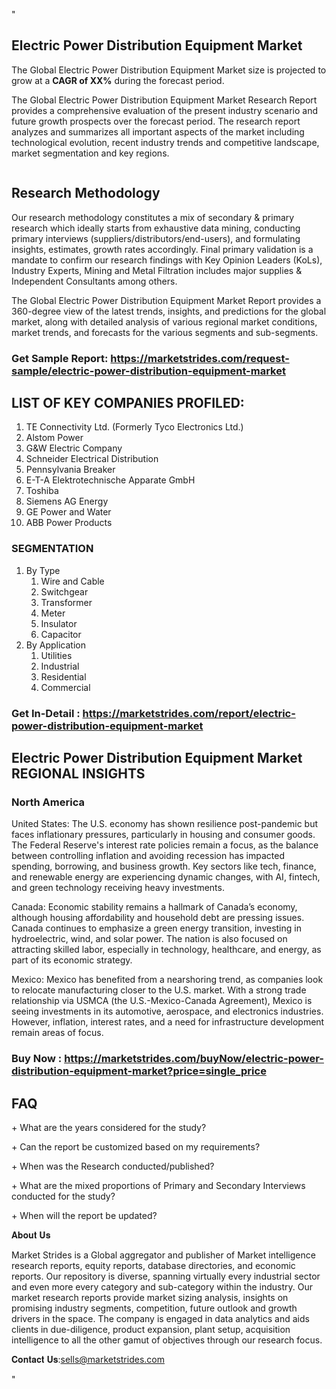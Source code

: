 <p>"</p>
<h2>Electric Power Distribution Equipment Market</h2>
<p>The Global Electric Power Distribution Equipment Market size is projected to grow at a <strong>CAGR of XX%</strong> during the forecast period.</p>
<p>The Global Electric Power Distribution Equipment Market Research Report provides a comprehensive evaluation of the present industry scenario and future growth prospects over the forecast period. The research report analyzes and summarizes all important aspects of the market including technological evolution, recent industry trends and competitive landscape, market segmentation and key regions.</p>
<p><img alt="" /></p>
<h2>Research Methodology</h2>
<p>Our research methodology constitutes a mix of secondary &amp; primary research which ideally starts from exhaustive data mining, conducting primary interviews (suppliers/distributors/end-users), and formulating insights, estimates, growth rates accordingly. Final primary validation is a mandate to confirm our research findings with Key Opinion Leaders (KoLs), Industry Experts, Mining and Metal Filtration includes major supplies &amp; Independent Consultants among others.</p>
<p>The Global Electric Power Distribution Equipment Market Report provides a 360-degree view of the latest trends, insights, and predictions for the global market, along with detailed analysis of various regional market conditions, market trends, and forecasts for the various segments and sub-segments.</p>
<h3><strong>Get Sample Report: <a href="https://marketstrides.com/request-sample/electric-power-distribution-equipment-market">https://marketstrides.com/request-sample/electric-power-distribution-equipment-market</a></strong></h3>
<h2>LIST OF KEY COMPANIES PROFILED:</h2>
<ol>
<li>TE Connectivity Ltd. (Formerly Tyco Electronics Ltd.)</li>
<li>Alstom Power</li>
<li>G&amp;W Electric Company</li>
<li>Schneider Electrical Distribution</li>
<li>Pennsylvania Breaker</li>
<li>E-T-A Elektrotechnische Apparate GmbH</li>
<li>Toshiba</li>
<li>Siemens AG Energy</li>
<li>GE Power and Water</li>
<li>ABB Power Products</li>
</ol>
<h3>SEGMENTATION</h3>
<ol>
<li>By Type
<ol>
<li>Wire and Cable</li>
<li>Switchgear</li>
<li>Transformer</li>
<li>Meter</li>
<li>Insulator</li>
<li>Capacitor</li>
</ol>
</li>
<li>By Application
<ol>
<li>Utilities</li>
<li>Industrial</li>
<li>Residential</li>
<li>Commercial</li>
</ol>
</li>
</ol>
<h3><strong>Get In-Detail : <a href="https://marketstrides.com/report/electric-power-distribution-equipment-market">https://marketstrides.com/report/electric-power-distribution-equipment-market</a></strong></h3>
<h2>Electric Power Distribution Equipment Market REGIONAL INSIGHTS</h2>
<h3>North America</h3>
<p>United States: The U.S. economy has shown resilience post-pandemic but faces inflationary pressures, particularly in housing and consumer goods. The Federal Reserve's interest rate policies remain a focus, as the balance between controlling inflation and avoiding recession has impacted spending, borrowing, and business growth. Key sectors like tech, finance, and renewable energy are experiencing dynamic changes, with AI, fintech, and green technology receiving heavy investments.</p>
<p>Canada: Economic stability remains a hallmark of Canada&rsquo;s economy, although housing affordability and household debt are pressing issues. Canada continues to emphasize a green energy transition, investing in hydroelectric, wind, and solar power. The nation is also focused on attracting skilled labor, especially in technology, healthcare, and energy, as part of its economic strategy.</p>
<p>Mexico: Mexico has benefited from a nearshoring trend, as companies look to relocate manufacturing closer to the U.S. market. With a strong trade relationship via USMCA (the U.S.-Mexico-Canada Agreement), Mexico is seeing investments in its automotive, aerospace, and electronics industries. However, inflation, interest rates, and a need for infrastructure development remain areas of focus.</p>
<h3><strong>Buy Now : <a href="https://marketstrides.com/buyNow/electric-power-distribution-equipment-market?price=single_price">https://marketstrides.com/buyNow/electric-power-distribution-equipment-market?price=single_price</a></strong></h3>
<h2>FAQ</h2>
<p>+ What are the years considered for the study?</p>
<p>+ Can the report be customized based on my requirements?</p>
<p>+ When was the Research conducted/published?</p>
<p>+ What are the mixed proportions of Primary and Secondary Interviews conducted for the study?</p>
<p>+ When will the report be updated?</p>
<p>𝐀𝐛𝐨𝐮𝐭 𝐔𝐬</p>
<p>Market Strides is a Global aggregator and publisher of Market intelligence research reports, equity reports, database directories, and economic reports. Our repository is diverse, spanning virtually every industrial sector and even more every category and sub-category within the industry. Our market research reports provide market sizing analysis, insights on promising industry segments, competition, future outlook and growth drivers in the space. The company is engaged in data analytics and aids clients in due-diligence, product expansion, plant setup, acquisition intelligence to all the other gamut of objectives through our research focus.</p>
<p>𝐂𝐨𝐧𝐭𝐚𝐜𝐭 𝐔𝐬:<a href="mailto:sells@marketstrides.com">sells@marketstrides.com</a></p>
<p>"</p>
